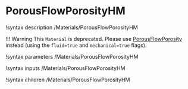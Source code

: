 # PorousFlowPorosityHM
!syntax description /Materials/PorousFlowPorosityHM

!!! Warning
    This `Material` is deprecated.  Please use
    [PorousFlowPorosity](PorousFlowPorosity.md) instead (using
    the `fluid=true` and `mechanical=true` flags).

!syntax parameters /Materials/PorousFlowPorosityHM

!syntax inputs /Materials/PorousFlowPorosityHM

!syntax children /Materials/PorousFlowPorosityHM
